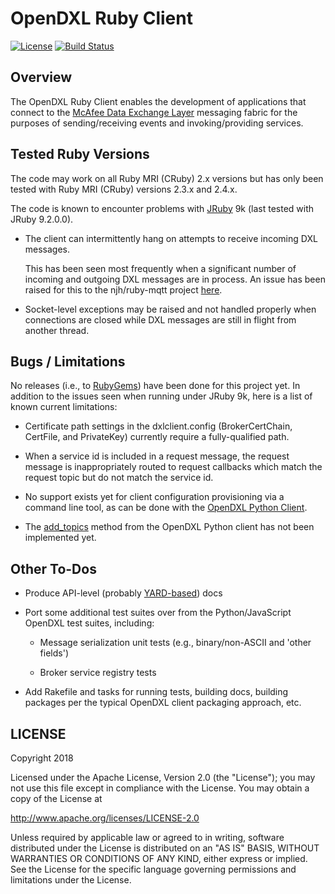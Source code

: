# OpenDXL Ruby Client

[![License](https://img.shields.io/badge/License-Apache%202.0-blue.svg)](https://opensource.org/licenses/Apache-2.0)
[![Build Status](https://travis-ci.org/opendxl-community/opendxl-client-ruby.png?branch=master)](https://travis-ci.org/opendxl-community/opendxl-client-ruby)

## Overview

The OpenDXL Ruby Client enables the development of applications that connect to
the
[McAfee Data Exchange Layer](http://www.mcafee.com/us/solutions/data-exchange-layer.aspx)
messaging fabric for the purposes of sending/receiving events and
invoking/providing services.

## Tested Ruby Versions

The code may work on all Ruby MRI (CRuby) 2.x versions but has only been
tested with Ruby MRI (CRuby) versions 2.3.x and 2.4.x.

The code is known to encounter problems with [JRuby](https://www.jruby.org) 9k
(last tested with JRuby 9.2.0.0).

* The client can intermittently hang on attempts to receive incoming DXL
  messages.

  This has been seen most frequently when a significant number of incoming and
  outgoing DXL messages are in process. An issue has been raised for this to
  the njh/ruby-mqtt project [here](https://github.com/njh/ruby-mqtt/pull/104).

* Socket-level exceptions may be raised and not handled properly when
  connections are closed while DXL messages are still in flight from another
  thread.

## Bugs / Limitations

No releases (i.e., to [RubyGems](https://rubygems.org/)) have been done for
this project yet. In addition to the issues seen when running under JRuby 9k,
here is a list of known current limitations:

* Certificate path settings in the dxlclient.config (BrokerCertChain, CertFile,
  and PrivateKey) currently require a fully-qualified path.

* When a service id is included in a request message, the request message is
  inappropriately routed to request callbacks which match the request topic
  but do not match the service id.

* No support exists yet for client configuration provisioning via a command
  line tool, as can be done with the
  [OpenDXL Python Client](https://opendxl.github.io/opendxl-client-python/pydoc/basiccliprovisioning.html).

* The [add_topics](https://opendxl.github.io/opendxl-client-python/pydoc/dxlclient.service.html#dxlclient.service.ServiceRegistrationInfo.add_topics)
  method from the OpenDXL Python client has not been implemented yet.

## Other To-Dos

* Produce API-level (probably [YARD-based](https://yardoc.org/)) docs

* Port some additional test suites over from the Python/JavaScript OpenDXL
  test suites, including:

  * Message serialization unit tests (e.g., binary/non-ASCII and
    'other fields')

  * Broker service registry tests

* Add Rakefile and tasks for running tests, building docs, building packages
  per the typical OpenDXL client packaging approach, etc.

## LICENSE

Copyright 2018

Licensed under the Apache License, Version 2.0 (the "License"); you may not use
this file except in compliance with the License. You may obtain a copy of the
License at

http://www.apache.org/licenses/LICENSE-2.0

Unless required by applicable law or agreed to in writing, software distributed
under the License is distributed on an "AS IS" BASIS, WITHOUT WARRANTIES OR
CONDITIONS OF ANY KIND, either express or implied. See the License for the
specific language governing permissions and limitations under the License.
